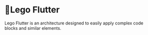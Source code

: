 # Lego Flutter

Lego Flutter is an architecture designed to easily apply complex code blocks and similar elements.
